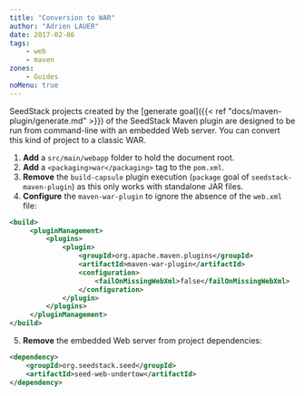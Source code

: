 ```yaml
---
title: "Conversion to WAR"
author: "Adrien LAUER"
date: 2017-02-06
tags:
    - web
    - maven
zones:
    - Guides
noMenu: true
---
```


SeedStack projects created by the [generate goal]({{< ref "docs/maven-plugin/generate.md" >}}) of the SeedStack Maven plugin are
designed to be run from command-line with an embedded Web server. You can convert this kind of project to a classic WAR.<!--more-->

1. **Add** a `src/main/webapp` folder to hold the document root.
2. **Add** a `<packaging>war</packaging>` tag to the `pom.xml`.
3. **Remove** the `build-capsule` plugin execution (`package` goal of `seedstack-maven-plugin`) as this only works with 
standalone JAR files.
4. **Configure** the `maven-war-plugin` to ignore the absence of the `web.xml` file:

```xml
<build>
     <pluginManagement>
         <plugins>
             <plugin>
                 <groupId>org.apache.maven.plugins</groupId>
                 <artifactId>maven-war-plugin</artifactId>
                 <configuration>
                     <failOnMissingWebXml>false</failOnMissingWebXml>
                 </configuration>
             </plugin>
         </plugins>
     </pluginManagement>
</build>
```
         
5. **Remove** the embedded Web server from project dependencies:

```xml
<dependency>
    <groupId>org.seedstack.seed</groupId>
    <artifactId>seed-web-undertow</artifactId>
</dependency>
```
                
                
